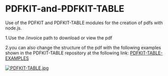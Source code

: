 # PDFKIT-and-PDFKIT-TABLE

Use of the PDFKIT and PDFKIT-TABLE modules for the creation of pdfs with node.js.

1.Use the /invoice path to download or view the pdf

2.you can also change the structure of the pdf with the following examples shown in the PDFKIT-TABLE repository at the following link: [PDFKIT-TABLE-EXAMPLES](https://github.com/natancabral/pdfkit-table/blob/main/example/index-server-example.js)

[![PDFKIT-TABLE.jpg](https://i.postimg.cc/15G9gYNH/PDFKIT-TABLE.jpg)](https://postimg.cc/RN0rydd6)
